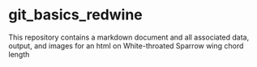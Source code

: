# git_basics_redwine
This repository contains a markdown document and all associated data, output, and images for an html on White-throated Sparrow wing chord length
